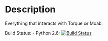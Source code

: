 Description
===========

Everything that interacts with Torque or Moab.

Build Status: - Python 2.6: [![Build Status](https://jenkins1.ugent.be/job/vsc-jobs-py26/badge/icon)](https://jenkins1.ugent.be/job/vsc-jobs-py26/)
 
